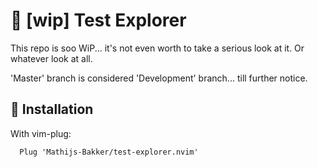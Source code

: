 # :compass: [wip] Test Explorer

This repo is soo WiP... it's not even worth to take a serious look at it.
Or whatever look at all.

'Master' branch is considered 'Development' branch...
till further notice.

## :compass: Installation
With vim-plug:
```
  Plug 'Mathijs-Bakker/test-explorer.nvim'
```
